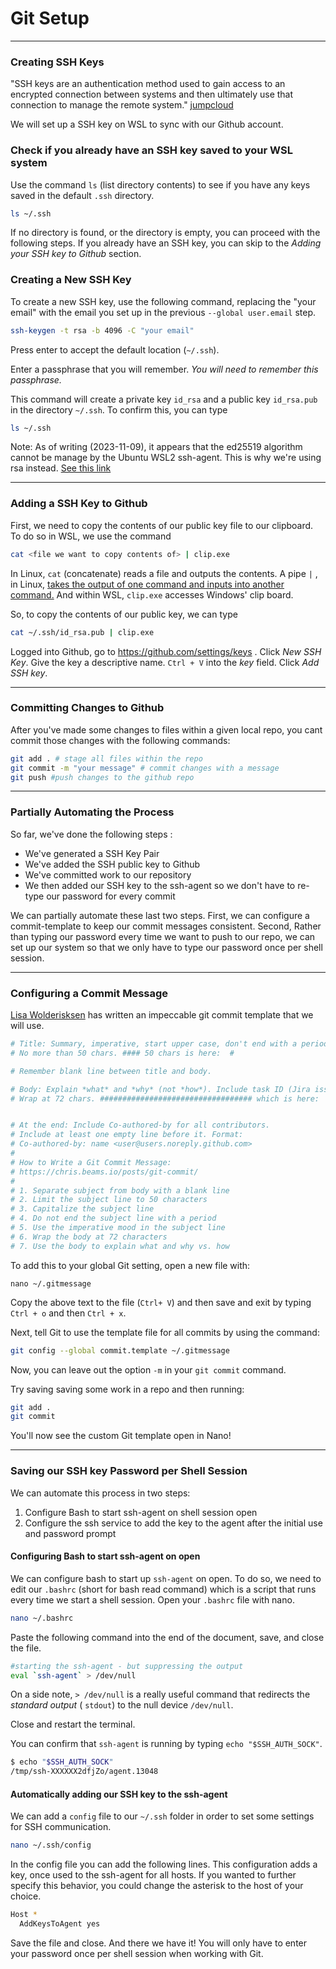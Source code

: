 # Git Setup
---

### Creating  SSH Keys 

"SSH keys are an authentication method used to gain access to an encrypted connection between systems and then ultimately use that connection to manage the remote system." [jumpcloud](https://jumpcloud.com/blog/what-are-ssh-keys)

We will set up a SSH key on WSL to sync with our Github account.

### Check if you  already have an SSH key saved to your WSL system

Use the command `ls` (list directory contents) to see if you have any keys saved in the default `.ssh` directory.

```bash
ls ~/.ssh
```

If no directory is found, or the directory is empty, you can proceed with the following steps. If you already have an SSH key, you can skip to the *Adding your SSH key to Github* section.

### Creating a New SSH Key

To create a new SSH key, use the following command, replacing the "your email" with the email you set up in the previous `--global user.email` step.

```bash
ssh-keygen -t rsa -b 4096 -C "your email"
```

Press enter to accept the default location (`~/.ssh`).

Enter a passphrase that you will remember. *You will need to remember this passphrase.*

This command will create a private key `id_rsa` and a public key `id_rsa.pub` in the directory `~/.ssh`. To confirm this, you can type

```bash
ls ~/.ssh
```

Note: As of writing (2023-11-09), it appears that the ed25519 algorithm cannot be manage by the Ubuntu WSL2 ssh-agent. This is why we're using rsa instead. [See this link](https://docs.github.com/en/authentication/connecting-to-github-with-ssh/generating-a-new-ssh-key-and-adding-it-to-the-ssh-agent)

---

### Adding a SSH Key to Github

First, we need to copy the contents of our public key file to our clipboard. To do so in WSL, we use the command

```bash
cat <file we want to copy contents of> | clip.exe
```

In Linux, `cat` (concatenate) reads a file and outputs the contents. A pipe `|` , in Linux, [takes the output of one command and inputs into another command.](https://www.geeksforgeeks.org/piping-in-unix-or-linux/) And within WSL, `clip.exe` accesses Windows' clip board.

So, to copy the contents of our public key, we can type

```bash
cat ~/.ssh/id_rsa.pub | clip.exe
```

 Logged into Github, go to https://github.com/settings/keys . Click *New SSH Key*. Give the key a descriptive name. `Ctrl + V` into the *key* field. Click *Add SSH key*.

---

### Committing Changes to Github

After you've made some changes to files within a given local repo, you cant commit those changes with the following commands:

```bash
git add . # stage all files within the repo
git commit -m "your message" # commit changes with a message
git push #push changes to the github repo
```

---

### Partially Automating the Process

So far, we've done the following steps :

* We've generated a SSH Key Pair
* We've added the SSH public key to Github
* We've committed work to our repository
* We then added our SSH key to the ssh-agent so we don't have to re-type our password for every commit

We can partially automate these last two steps. First, we can configure a commit-template to keep our commit messages consistent.  Second, Rather than typing our password every time we want to push to our repo, we can set up our system so that we only have to type our password once per shell session. 

---

### Configuring a Commit Message

[Lisa Wolderisksen](https://gist.github.com/lisawolderiksen) has written an impeccable git commit template that we will use.

```bash
# Title: Summary, imperative, start upper case, don't end with a period
# No more than 50 chars. #### 50 chars is here:  #

# Remember blank line between title and body.

# Body: Explain *what* and *why* (not *how*). Include task ID (Jira issue).
# Wrap at 72 chars. ################################## which is here:  #


# At the end: Include Co-authored-by for all contributors. 
# Include at least one empty line before it. Format: 
# Co-authored-by: name <user@users.noreply.github.com>
#
# How to Write a Git Commit Message:
# https://chris.beams.io/posts/git-commit/
#
# 1. Separate subject from body with a blank line
# 2. Limit the subject line to 50 characters
# 3. Capitalize the subject line
# 4. Do not end the subject line with a period
# 5. Use the imperative mood in the subject line
# 6. Wrap the body at 72 characters
# 7. Use the body to explain what and why vs. how
```

To add this to your global Git setting, open a new file with:

`nano ~/.gitmessage`

Copy the above text to the file (`Ctrl+ V`) and then save and exit by typing `Ctrl + o` and then `Ctrl + x`.

Next, tell Git to use the template file for all commits by using the command:

```bash
git config --global commit.template ~/.gitmessage
```

Now, you can leave out the option `-m` in your `git commit` command. 

Try saving saving some work in a repo and then running:

```bash
git add .
git commit
```

You'll now see the custom Git template open in Nano!

---

### Saving our SSH key Password per Shell Session

We can automate this process in two steps:

1. Configure Bash to start ssh-agent on shell session open
2. Configure the ssh service to add the key to the agent after the initial use and password prompt

#### Configuring Bash to start ssh-agent on open

We can configure bash to start up `ssh-agent` on open. To do so, we need to edit our `.bashrc` (short for bash read command) which is a script that runs every time we start a shell session. Open your `.bashrc` file with nano. 

```bash
nano ~/.bashrc
```

Paste the following command into the end of the document, save, and close the file. 

```bash
#starting the ssh-agent - but suppressing the output
eval `ssh-agent` > /dev/null
```

On a side note, `> /dev/null` is a really useful command that redirects the *standard output* ( `stdout`)  to the null device `/dev/null`.

Close and restart the terminal.

You can confirm that `ssh-agent` is running by typing `echo "$SSH_AUTH_SOCK"`.

```bash
$ echo "$SSH_AUTH_SOCK"
/tmp/ssh-XXXXXX2dfjZo/agent.13048
```

#### Automatically adding our SSH key to the ssh-agent

We can add a `config` file to our `~/.ssh` folder in order to set some settings for SSH communication. 

```bash
nano ~/.ssh/config
```

In the config file you can add the following lines. This configuration adds a key, once used to the ssh-agent for all hosts. If you wanted to further specify this behavior, you could change the asterisk to the host of your choice.

```bash
Host *
  AddKeysToAgent yes
```

Save the file and close. And there we have it! You will only have to enter your password once per shell session when working with Git. 
